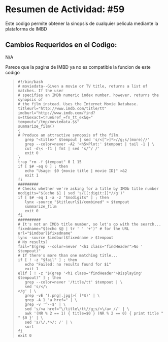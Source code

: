 # Resumen de Actividad: #59
Este codigo permite obtener la sinopsis de cualquier pelicula mediante la plataforma de IMBD

## Cambios Requeridos en el Codigo:
N/A

Parece que la pagina de IMBD ya no es compatible la funcion de este codigo
>```shell
>#!/bin/bash
># moviedata--Given a movie or TV title, returns a list of matches. If the user
># specifies an IMDb numeric index number, however, returns the synopsis of
># the film instead. Uses the Internet Movie Database.
>titleurl="http://www.imdb.com/title/tt"
>imdburl="http://www.imdb.com/find?s=tt&exact=true&ref_=fn_tt_ex&q="
>tempout="/tmp/moviedata.$$"
>summarize_film()
>{
># Produce an attractive synopsis of the film.
>    grep "<title>" $tempout | sed 's/<[^>]*>//g;s/(more)//'
>    grep --color=never -A2 '<h5>Plot:' $tempout | tail -1 | \
>    cut -d\< -f1 | fmt | sed 's/^/ /'
>    exit 0
>}
>trap "rm -f $tempout" 0 1 15
>if [ $# -eq 0 ] ; then
>    echo "Usage: $0 {movie title | movie ID}" >&2
>    exit 1
>fi
>#########
># Checks whether we're asking for a title by IMDb title number
>nodigits="$(echo $1 | sed 's/[[:digit:]]*//g')"
>if [ $# -eq 1 -a -z "$nodigits" ] ; then
>    lynx -source "$titleurl$1/combined" > $tempout
>    summarize_film
>    exit 0
>fi
>##########
># It's not an IMDb title number, so let's go with the search...
>fixedname="$(echo $@ | tr ' ' '+')" # for the URL
>url="$imdburl$fixedname"
>lynx -source $imdburl$fixedname > $tempout
># No results?
>fail="$(grep --color=never '<h1 class="findHeader">No ' $tempout)"
># If there's more than one matching title...
>if [ ! -z "$fail" ] ; then
>    echo "Failed: no results found for $1"
>    exit 1
>elif [ ! -z "$(grep '<h1 class="findHeader">Displaying' $tempout)" ] ; then
>    grep --color=never '/title/tt' $tempout | \
>    sed 's/</\
></g' | \
>    grep -vE '(.png|.jpg|>[ ]*$)' | \
>    grep -A 1 "a href=" | \
>    grep -v '^--$' | \
>    sed 's/<a href="\/title\/tt//g;s/<\/a> //' | \
>    awk '(NR % 2 == 1) { title=$0 } (NR % 2 == 0) { print title " " $0 }' | \
>    sed 's/\/.*>/: /' | \
>    sort
>fi
>exit 0
>```